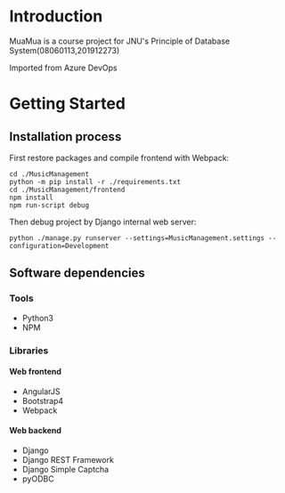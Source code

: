 # Introduction 
MuaMua is a course project for JNU's Principle of Database System(08060113,201912273)

Imported from Azure DevOps

# Getting Started
##	Installation process

First restore packages and compile frontend with Webpack:

    cd ./MusicManagement
    python -m pip install -r ./requirements.txt
    cd ./MusicManagement/frontend
    npm install
    npm run-script debug

Then debug project by Django internal web server:

    python ./manage.py runserver --settings=MusicManagement.settings --configuration=Development

##	Software dependencies

### Tools

- Python3
- NPM

### Libraries

#### Web frontend

- AngularJS
- Bootstrap4
- Webpack

#### Web backend

- Django
- Django REST Framework
- Django Simple Captcha
- pyODBC